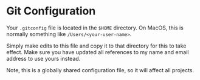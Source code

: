 # Git Configuration

Your `.gitconfig` file is located in the `$HOME` directory. On MacOS, this is normally something like `/Users/<your-user-name>`.

Simply make edits to this file and copy it to that directory for this to take effect. Make sure you have updated all references to my name and email address to use yours instead.

Note, this is a globally shared configuration file, so it will affect all projects.

